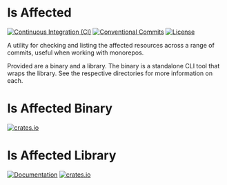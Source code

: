 # Is Affected
[![Continuous Integration (CI)](https://github.com/DeveloperC286/is_affected/actions/workflows/continuous-integration.yml/badge.svg)](https://github.com/DeveloperC286/is_affected/actions/workflows/continuous-integration.yml)
[![Conventional Commits](https://img.shields.io/badge/Conventional%20Commits-1.0.0-yellow.svg)](https://conventionalcommits.org)
[![License](https://img.shields.io/badge/License-AGPLv3-blue.svg)](https://www.gnu.org/licenses/agpl-3.0)


A utility for checking and listing the affected resources across a range of commits, useful when working with monorepos.

Provided are a binary and a library. The binary is a standalone CLI tool that wraps the library. See the respective directories for more information on each.


# Is Affected Binary
[![crates.io](https://img.shields.io/crates/v/is_affected)](https://crates.io/crates/is_affected)


# Is Affected Library
[![Documentation](https://docs.rs/is_affected_lib/badge.svg)](https://docs.rs/is_affected_lib)
[![crates.io](https://img.shields.io/crates/v/is_affected_lib)](https://crates.io/crates/is_affected_lib)
